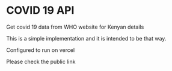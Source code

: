 # COVID 19 API

Get covid 19 data from WHO website for Kenyan details

This is a simple implementation and it is intended to be that way.

Configured to run on vercel

Please check the public link


